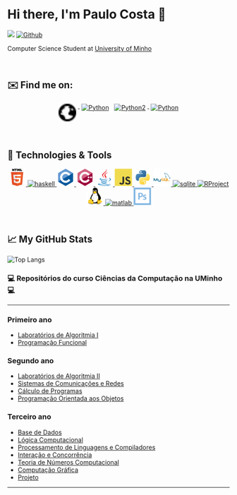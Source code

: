 <h1 align="left"> Hi there, I'm Paulo Costa 👋</h1>

![](https://visitor-badge.laobi.icu/badge?page_id=PaulinhoRDC.PaulinhoRDC)
[![Github](https://img.shields.io/github/followers/PaulinhoRDC?label=Follow&style=social)](https://github.com/PaulinhoRDC)
<br />
<p>
Computer Science Student at <a href="https://www.uminho.pt/EN/Pages/default.aspx">University of Minho</a>
</br>
</p>

<br/>

<h2 align="left">✉️ Find me on:</h2>

<p align="center">
 <a href="https://github.com/PaulinhoRDC" target="_blank" rel="noopener noreferrer"> <img src="https://raw.githubusercontent.com/iconic/open-iconic/master/svg/globe.svg" alt="Python" height="40" style="vertical-align:top; margin:4px"> </a>
 <a href="https://www.linkedin.com/in/paulordcosta/" target="_blank" rel="noopener noreferrer"> <img src="https://cdn.jsdelivr.net/npm/simple-icons@v3/icons/linkedin.svg" alt="Python" height="40" style="vertical-align:top; margin:4px"></a>
 <a href="mailto:pauloricardodiasdacosta@gmail.com"> <img src="https://cdn.jsdelivr.net/npm/simple-icons@v3/icons/gmail.svg" alt="Python2" height="40" style="vertical-align:top; margin:4px">
 <a href="https://www.instagram.com/paulordc_18/"> <img src="https://cdn.jsdelivr.net/npm/simple-icons@v3/icons/instagram.svg" alt="Python" height="40" style="vertical-align:top; margin:4px">
  </a>
</p>

<br />

<h2 align="left">🔧 Technologies & Tools</h2>
<p align="center"> 
<a href="https://html.spec.whatwg.org/multipage/" target="_blank"> <img src="https://raw.githubusercontent.com/devicons/devicon/master/icons/html5/html5-original-wordmark.svg" alt="html5" width="40" height="40"/> </a> 
<a href="https://www.haskell.org/" target="_blank"> <img src="https://upload.wikimedia.org/wikipedia/commons/1/1c/Haskell-Logo.svg" alt="haskell" width="40" height="40"/> </a> 
<a href="https://www.cprogramming.com/" target="_blank"> <img src="https://raw.githubusercontent.com/devicons/devicon/master/icons/c/c-original.svg" alt="c" width="40" height="40"/> </a> 
<a href="https://www.w3schools.com/cpp/" target="_blank"> <img src="https://raw.githubusercontent.com/devicons/devicon/master/icons/cplusplus/cplusplus-original.svg" alt="cplusplus" width="40" height="40"/> </a> 
<a href="https://www.java.com" target="_blank"> <img src="https://raw.githubusercontent.com/devicons/devicon/master/icons/java/java-original.svg" alt="java" width="40" height="40"/> </a></a> 
<a href="https://developer.mozilla.org/en-US/docs/Web/JavaScript" target="_blank"> <img src="https://raw.githubusercontent.com/devicons/devicon/master/icons/javascript/javascript-original.svg" alt="javascript" width="40" height="40"/> </a> 
<a href="https://www.python.org" target="_blank"> <img src="https://raw.githubusercontent.com/devicons/devicon/master/icons/python/python-original.svg" alt="python" width="40" height="40"/> </a> 
<a href="https://www.mysql.com/" target="_blank"> <img src="https://raw.githubusercontent.com/devicons/devicon/master/icons/mysql/mysql-original-wordmark.svg" alt="mysql" width="40" height="40"/> </a> 
<a href="https://www.sqlite.org/" target="_blank"> <img src="https://www.vectorlogo.zone/logos/sqlite/sqlite-icon.svg" alt="sqlite" width="40" height="40"/> </a>
<a href="https://www.r-project.org/" target="_blank"> <img src="https://www.vectorlogo.zone/logos/r-project/r-project-icon.svg" alt="RProject" width="40" height="40"/> </a> 
<a href="https://www.linux.org/" target="_blank"> <img src="https://raw.githubusercontent.com/devicons/devicon/master/icons/linux/linux-original.svg" alt="linux" width="40" height="40"/> </a> 
<a href="https://www.mathworks.com/" target="_blank"> <img src="https://upload.wikimedia.org/wikipedia/commons/2/21/Matlab_Logo.png" alt="matlab" width="40" height="40"/> </a> 
<a href="https://www.photoshop.com/en" target="_blank"> <img src="https://raw.githubusercontent.com/devicons/devicon/master/icons/photoshop/photoshop-line.svg" alt="photoshop" width="40" height="40"/></a> 
</p>


<br />
<h2 align="left">📈 My GitHub Stats</h2>

<!-- 
<p><img align="left" src="https://github-readme-stats.vercel.app/api/top-langs?username=paulinhordc&theme=dark&show_icons=true&locale=en&layout=compact" alt="paulinhordc" /></p>
-->

![Top Langs](https://github-readme-stats.vercel.app/api/top-langs/?username=paulinhordc&theme=dracula&hide=Roff)

<!--
<img align="center" src="https://github-readme-stats.vercel.app/api?username=paulinhordc&theme=dark&count_private=true&show_icons=true" alt="paulinhordc" width="50%"/>
-->

### 💻 Repositórios do curso Ciências da Computação na UMinho 💻
__________________________
### Primeiro ano 

- [Laboratórios de Algoritmia I](https://github.com/PaulinhoRDC/LaboratoriosDeAlgoritmia-I)
- [Programação Funcional](https://github.com/PaulinhoRDC/ProgramacaoFuncional)

### Segundo ano

- [Laboratórios de Algoritmia II](https://github.com/PaulinhoRDC/LaboratoriosDeAlgoritmia-II)
- [Sistemas de Comunicações e Redes](https://github.com/PaulinhoRDC/SistemasDeComunicacoesERedes)
- [Cálculo de Programas](https://github.com/PaulinhoRDC/CalculoProgramas)
- [Programação Orientada aos Objetos](https://github.com/PaulinhoRDC/ProgramacaoOrientadaAosObjetos)

### Terceiro ano

- [Base de Dados](https://github.com/PaulinhoRDC/BaseDeDados)
- [Lógica Computacional](https://github.com/PaulinhoRDC/LogicaComputacional)
- [Processamento de Linguagens e Compiladores](https://github.com/PaulinhoRDC/ProcessamentoDeLinguagensECompiladores)
- [Interação e Concorrência](https://github.com/PaulinhoRDC/InteracaoEConcorrencia)
- [Teoria de Números Computacional](https://github.com/PaulinhoRDC/TeoriaNumerosComputacional)
- [Computação Gráfica](https://github.com/PaulinhoRDC/ComputacaoGrafica)
- [Projeto](https://github.com/PaulinhoRDC/Projeto-Pontos)
_____________________________________________________ 

<!--

**PaulinhoRDC/PaulinhoRDC** is a ✨ _special_ ✨ repository because its `README.md` (this file) appears on your GitHub profile.

Here are some ideas to get you started:

- 🔭 I’m currently working on ...
- 🌱 I’m currently learning ...
- 👯 I’m looking to collaborate on ...
- 🤔 I’m looking for help with ...
- 💬 Ask me about ...
- 📫 How to reach me: ...
- 😄 Pronouns: ...
- ⚡ Fun fact: ...
-->

